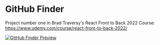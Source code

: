 # GitHub Finder

Project number one in Brad Traversy's React Front to Back 2022 Course: https://www.udemy.com/course/react-front-to-back-2022/

[![GitHub Finder Preview](https://repository-images.githubusercontent.com/436023635/78745300-5d3c-4645-8eb0-798800a945e8)](https://aschnitkey.github.io/reactFeedbackApp/)
